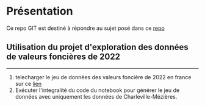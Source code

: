 # Présentation

Ce repo GIT est destiné à répondre au sujet posé dans ce [repo](https://github.com/argonaultes-education/tp-fouille-donnees-note/tree/main)

## Utilisation du projet d'exploration des données de valeurs foncières de 2022
---
1. telecharger le jeu de données des valeurs foncière de 2022 en france sur ce [lien](https://static.data.gouv.fr/resources/demandes-de-valeurs-foncieres/20230405-160733/valeursfoncieres-2022.txt)
2. Exécuter l'integralité du code du notebook pour générer le jeu de données avec uniquement les données de Charleville-Mézières.